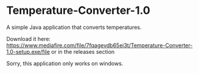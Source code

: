 # Temperature-Converter-1.0
A simple Java application that converts temperatures.

Download it here: https://www.mediafire.com/file/7fqagevdb65ei3t/Temperature-Converter-1.0-setup.exe/file
or in the releases section

Sorry, this application only works on windows.

